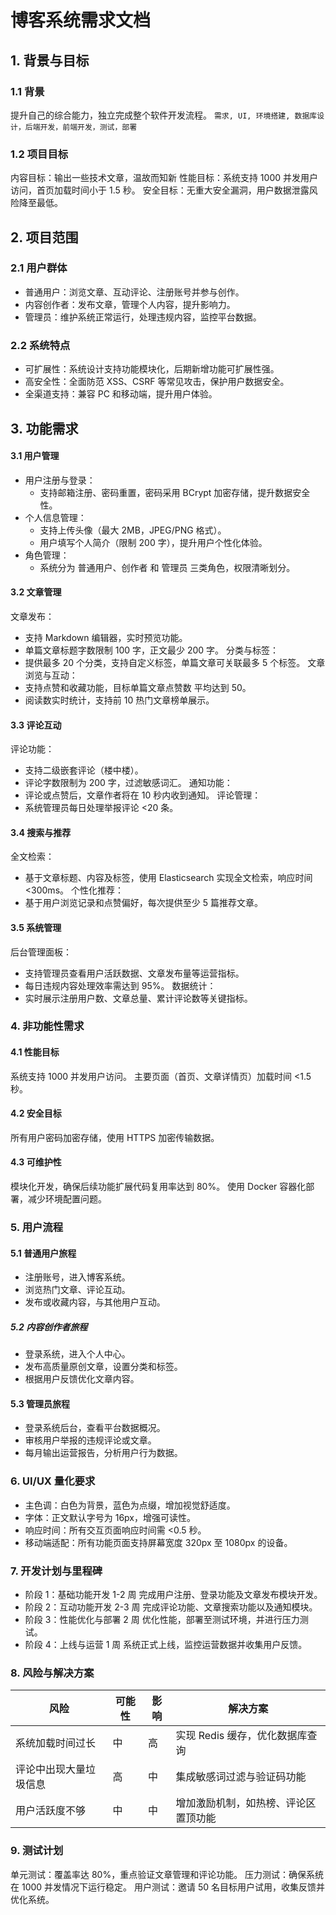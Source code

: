 # 博客系统需求文档
## 1. 背景与目标
### 1.1 背景
提升自己的综合能力，独立完成整个软件开发流程。
`需求, UI, 环境搭建, 数据库设计，后端开发，前端开发，测试，部署`
### 1.2 项目目标
内容目标：输出一些技术文章，温故而知新
性能目标：系统支持 1000 并发用户访问，首页加载时间小于 1.5 秒。
安全目标：无重大安全漏洞，用户数据泄露风险降至最低。
## 2. 项目范围
### 2.1 用户群体
- 普通用户：浏览文章、互动评论、注册账号并参与创作。
- 内容创作者：发布文章，管理个人内容，提升影响力。
- 管理员：维护系统正常运行，处理违规内容，监控平台数据。
### 2.2 系统特点
- 可扩展性：系统设计支持功能模块化，后期新增功能可扩展性强。
- 高安全性：全面防范 XSS、CSRF 等常见攻击，保护用户数据安全。
- 全渠道支持：兼容 PC 和移动端，提升用户体验。
## 3. 功能需求
#### 3.1 用户管理
- 用户注册与登录：
  - 支持邮箱注册、密码重置，密码采用 BCrypt 加密存储，提升数据安全性。
- 个人信息管理：
  - 支持上传头像（最大 2MB，JPEG/PNG 格式）。
  - 用户填写个人简介（限制 200 字），提升用户个性化体验。
- 角色管理：
  - 系统分为 普通用户、创作者 和 管理员 三类角色，权限清晰划分。
#### 3.2 文章管理
文章发布：
- 支持 Markdown 编辑器，实时预览功能。
- 单篇文章标题字数限制 100 字，正文最少 200 字。
分类与标签：
- 提供最多 20 个分类，支持自定义标签，单篇文章可关联最多 5 个标签。
文章浏览与互动：
- 支持点赞和收藏功能，目标单篇文章点赞数 平均达到 50。
- 阅读数实时统计，支持前 10 热门文章榜单展示。
#### 3.3 评论互动
评论功能：
- 支持二级嵌套评论（楼中楼）。
- 评论字数限制为 200 字，过滤敏感词汇。
通知功能：
- 评论或点赞后，文章作者将在 10 秒内收到通知。
评论管理：
- 系统管理员每日处理举报评论 <20 条。
#### 3.4 搜索与推荐
全文检索：
- 基于文章标题、内容及标签，使用 Elasticsearch 实现全文检索，响应时间 <300ms。
个性化推荐：
- 基于用户浏览记录和点赞偏好，每次提供至少 5 篇推荐文章。
#### 3.5 系统管理
后台管理面板：
- 支持管理员查看用户活跃数据、文章发布量等运营指标。
- 每日违规内容处理效率需达到 95%。
数据统计：
- 实时展示注册用户数、文章总量、累计评论数等关键指标。
### 4. 非功能性需求
#### 4.1 性能目标
系统支持 1000 并发用户访问。
主要页面（首页、文章详情页）加载时间 <1.5 秒。
#### 4.2 安全目标
所有用户密码加密存储，使用 HTTPS 加密传输数据。
#### 4.3 可维护性
模块化开发，确保后续功能扩展代码复用率达到 80%。
使用 Docker 容器化部署，减少环境配置问题。
### 5. 用户流程
#### 5.1 普通用户旅程
- 注册账号，进入博客系统。
- 浏览热门文章、评论互动。
- 发布或收藏内容，与其他用户互动。
##### 5.2 内容创作者旅程
- 登录系统，进入个人中心。
- 发布高质量原创文章，设置分类和标签。
- 根据用户反馈优化文章内容。
#### 5.3 管理员旅程
- 登录系统后台，查看平台数据概况。
- 审核用户举报的违规评论或文章。
- 每月输出运营报告，分析用户行为数据。
### 6. UI/UX 量化要求
- 主色调：白色为背景，蓝色为点缀，增加视觉舒适度。
- 字体：正文默认字号为 16px，增强可读性。
- 响应时间：所有交互页面响应时间需 <0.5 秒。
- 移动端适配：所有功能页面支持屏幕宽度 320px 至 1080px 的设备。
### 7. 开发计划与里程碑
- 阶段 1：基础功能开发	1-2 周	完成用户注册、登录功能及文章发布模块开发。
- 阶段 2：互动功能开发	2-3 周	完成评论功能、文章搜索功能以及通知模块。
- 阶段 3：性能优化与部署	2 周	优化性能，部署至测试环境，并进行压力测试。
- 阶段 4：上线与运营	1 周	系统正式上线，监控运营数据并收集用户反馈。
### 8. 风险与解决方案
|风险|	可能性|	影响|	解决方案|
|---------|-----|----|---------|
|系统加载时间过长|中|高|实现 Redis 缓存，优化数据库查询|
|评论中出现大量垃圾信息|高|中|集成敏感词过滤与验证码功能|
|用户活跃度不够|中|中|增加激励机制，如热榜、评论区置顶功能|
### 9. 测试计划
单元测试：覆盖率达 80%，重点验证文章管理和评论功能。
压力测试：确保系统在 1000 并发情况下运行稳定。
用户测试：邀请 50 名目标用户试用，收集反馈并优化系统。

